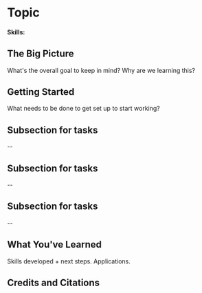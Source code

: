 # Topic
#### Skills:

## The Big Picture

What's the overall goal to keep in mind? Why are we learning this?

## Getting Started

What needs to be done to get set up to start working? 

## Subsection for tasks

--

## Subsection for tasks

--

## Subsection for tasks

--

## What You've Learned

Skills developed + next steps. Applications.

## Credits and Citations
